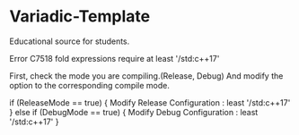 # Variadic-Template
Educational source for students.

Error C7518 fold expressions require at least '/std:c++17'

First, check the mode you are compiling.(Release, Debug)
And modify the option to the corresponding compile mode.

if (ReleaseMode == true)
{
    Modify Release Configuration : least '/std:c++17'
}
else if (DebugMode == true)
{
    Modify Debug Configuration : least '/std:c++17'
}
